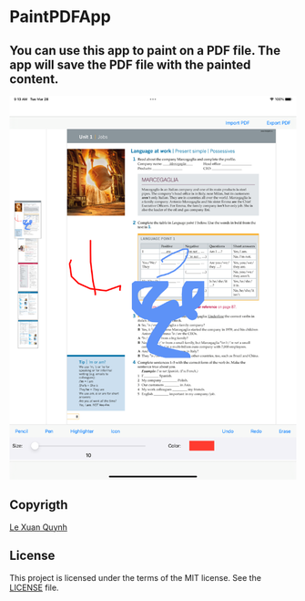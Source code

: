 # PaintPDFApp

## You can use this app to paint on a PDF file. The app will save the PDF file with the painted content.

<img src="image/image.png" width="600">

## Copyrigth
[Le Xuan Quynh](https://github.com/lexuanquynh)

## License
This project is licensed under the terms of the MIT license. See the [LICENSE](LICENSE) file.